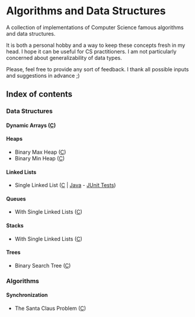 # Algorithms and Data Structures

A collection of implementations of Computer Science famous algorithms and data structures.

It is both a personal hobby and a way to keep these concepts fresh in my head. I hope it can be useful for CS practitioners. I am not particularly concerned about generalizability of data types.

Please, feel free to provide any sort of feedback. I thank all possible inputs and suggestions in advance ;)

## Index of contents

### Data Structures

#### Dynamic Arrays ([C](../master/C/DataStructures/DynamicArrays))

#### Heaps
- Binary Max Heap ([C](../master/C/DataStructures/Heaps/BinaryHeaps))
- Binary Min Heap ([C](../master/C/DataStructures/Heaps/BinaryHeaps))

#### Linked Lists
- Single Linked List ([C](../master/C/DataStructures/LinkedLists/SingleLinkedLists) | [Java](../master/Java/src/datastructures/linkedlists/singlelinkedlists) - [JUnit Tests](../master/Java/test/datastructures/linkedlists/singlelinkedlists))

#### Queues
- With Single Linked Lists ([C](../master/C/DataStructures/Queues/WithLinkedLists))

#### Stacks
- With Single Linked Lists ([C](../master/C/DataStructures/Stacks/WithLinkedLists))

#### Trees
- Binary Search Tree ([C](../master/C/DataStructures/Trees/BinarySearchTrees))

### Algorithms

#### Synchronization

- The Santa Claus Problem ([C](../master/C/Algorithms/Synchronization/TheSantaClausProblem/Semaphores))